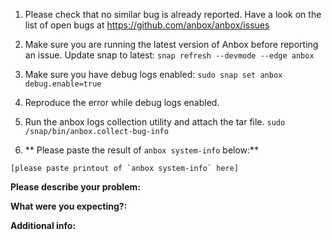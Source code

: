 1. Please check that no similar bug is already reported. Have a look on the list of open bugs at https://github.com/anbox/anbox/issues
2. Make sure you are running the latest version of Anbox before reporting an issue. Update snap to latest: `snap refresh --devmode --edge anbox`
3. Make sure you have debug logs enabled:
`sudo snap set anbox debug.enable=true`
4. Reproduce the error while debug logs enabled.
5. Run the anbox logs collection utility and attach the tar file.
`sudo /snap/bin/anbox.collect-bug-info `

6. ** Please paste the result of `anbox system-info` below:**
```
[please paste printout of `anbox system-info` here]
```

**Please describe your problem:**


**What were you expecting?:**


**Additional info:**


